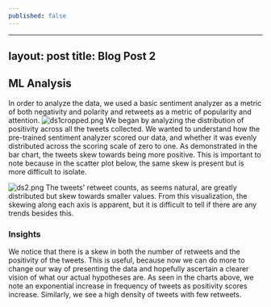 ```yaml
---
published: false
---
```

---
layout: post
title: Blog Post 2
---
## ML Analysis ##
In order to analyze the data, we used a basic sentiment analyzer as a metric of both negativity and polarity and retweets as a metric of popularity and attention.
![ds1cropped.png]({{site.baseurl}}/_posts/ds1cropped.png)
We began by analyzing the distribution of positivity across all the tweets collected. We wanted to understand how the pre-trained sentiment analyzer scored our data, and whether it was evenly distributed across the scoring scale of zero to one. As demonstrated in the bar chart, the tweets skew towards being more positive. This is important to note because in the scatter plot below, the same skew is present but is more difficult to isolate. 

![ds2.png]({{site.baseurl}}/_posts/ds2.png)
The tweets' retweet counts, as seems natural, are greatly distributed but skew towards smaller values. From this visualization, the skewing along each axis is apparent, but it is difficult to tell if there are any trends besides this. 

### Insights ###
We notice that there is a skew in both the number of retweets and the positivity of the tweets. This is useful, because now we can do more to change our way of presenting the data and hopefully ascertain a clearer vision of what our actual hypotheses are. As seen in the charts above, we note an exponential increase in frequency of tweets as positivity scores increase. Similarly, we see a high density of tweets with few retweets.
